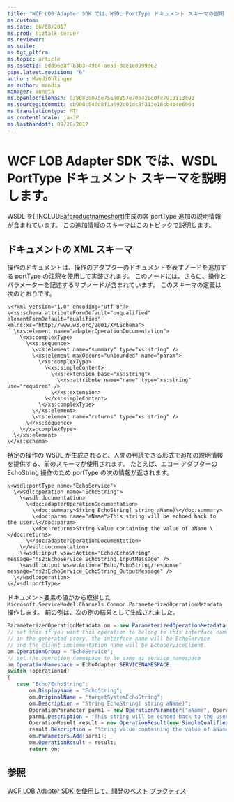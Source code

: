 ```yaml
---
title: "WCF LOB Adapter SDK では、WSDL PortType ドキュメント スキーマの説明 |Microsoft ドキュメント"
ms.custom: 
ms.date: 06/08/2017
ms.prod: biztalk-server
ms.reviewer: 
ms.suite: 
ms.tgt_pltfrm: 
ms.topic: article
ms.assetid: 9dd96eaf-b3b3-49b4-aea9-0ae1e8999d62
caps.latest.revision: "6"
author: MandiOhlinger
ms.author: mandia
manager: anneta
ms.openlocfilehash: 038b8ca075e756a0857e70a420c0fc7913113c92
ms.sourcegitcommit: cb908c540d8f1a692d01dc8f313e16cb4b4e696d
ms.translationtype: MT
ms.contentlocale: ja-JP
ms.lasthandoff: 09/20/2017
---
```

# <a name="describe-the-wsdl-porttype-documentation-schema-with-the-wcf-lob-adapter-sdk"></a>WCF LOB Adapter SDK では、WSDL PortType ドキュメント スキーマを説明します。
WSDL を[!INCLUDE[afproductnameshort](../../includes/afproductnameshort-md.md)]生成の各 portType 追加の説明情報が含まれています。 この追加情報のスキーマはこのトピックで説明します。  
  
## <a name="documentation-xml-schema"></a>ドキュメントの XML スキーマ  
 操作のドキュメントは、操作のアダプターのドキュメントを表すノードを追加する portType の注釈を使用して実装されます。 このノードには、さらに、操作とパラメーターを記述するサブノードが含まれています。 このスキーマの定義は次のとおりです。  
  
```  
\<?xml version="1.0" encoding="utf-8"?>  
\<xs:schema attributeFormDefault="unqualified" elementFormDefault="qualified" xmlns:xs="http://www.w3.org/2001/XMLSchema">  
  \<xs:element name="adapterOperationDocumentation">  
    \<xs:complexType>  
      \<xs:sequence>  
        \<xs:element name="summary" type="xs:string" />  
        \<xs:element maxOccurs="unbounded" name="param">  
          \<xs:complexType>  
            \<xs:simpleContent>  
              \<xs:extension base="xs:string">  
                \<xs:attribute name="name" type="xs:string" use="required" />  
              \</xs:extension>  
            \</xs:simpleContent>  
          \</xs:complexType>  
        \</xs:element>  
        \<xs:element name="returns" type="xs:string" />  
      \</xs:sequence>  
    \</xs:complexType>  
  \</xs:element>  
\</xs:schema>  
```  
  
 特定の操作の WSDL が生成されると、人間の判読できる形式で追加の説明情報を提供する、前のスキーマが使用されます。 たとえば、エコー アダプターの EchoString 操作のため portType の次の情報が返されます。  
  
```  
\<wsdl:portType name="EchoService">  
  \<wsdl:operation name="EchoString">  
    \<wsdl:documentation>  
      \<doc:adapterOperationDocumentation>  
        \<doc:summary>String EchoString( string aName)\</doc:summary>  
        \<doc:param name="aName">This string will be echoed back to the user.\</doc:param>  
        \<doc:returns>String value containing the value of aName \</doc:returns>  
      \</doc:adapterOperationDocumentation>  
    \</wsdl:documentation>  
    \<wsdl:input wsaw:Action="Echo/EchoString" message="ns2:EchoService_EchoString_InputMessage" />  
    \<wsdl:output wsaw:Action="Echo/EchoString/response" message="ns2:EchoService_EchoString_OutputMessage" />  
  \</wsdl:operation>  
\</wsdl:portType>  
```  
  
 ドキュメント要素の値がから取得した`Microsoft.ServiceModel.Channels.Common.ParameterizedOperationMetadata`操作します。 前の例は、次の例の結果として生成されました。  
  
```csharp  
ParameterizedOperationMetadata om = new ParameterizedOperationMetadata(operationId, operationId);  
// set this if you want this operation to belong to this interface name  
// in the generated proxy, the interface name will be EchoService  
// and the client implementation name will be EchoServiceClient.  
om.OperationGroup = "EchoService";  
// set the operation namespace to be same as service namespace  
om.OperationNamespace = EchoAdapter.SERVICENAMESPACE;              
switch (operationId)  
{  
   case "Echo/EchoString":  
       om.DisplayName = "EchoString";  
       om.OriginalName = "targetSystemEchoString";  
       om.Description = "String EchoString( string aName)";  
       OperationParameter parm1 = new OperationParameter("aName", OperationParameterDirection.In, QualifiedType.StringType, false);  
       parm1.Description = "This string will be echoed back to the user.";  
       OperationResult result = new OperationResult(new SimpleQualifiedType(XmlTypeCode.String), false);  
       result.Description = "String value containing the value of aName";  
       om.Parameters.Add(parm1);  
       om.OperationResult = result;  
       return om;   
```  
  
## <a name="see-also"></a>参照  
 [WCF LOB Adapter SDK を使用して、開発のベスト プラクティス](../../adapters-and-accelerators/wcf-lob-adapter-sdk/development-best-practices-using-the-wcf-lob-adapter-sdk.md)